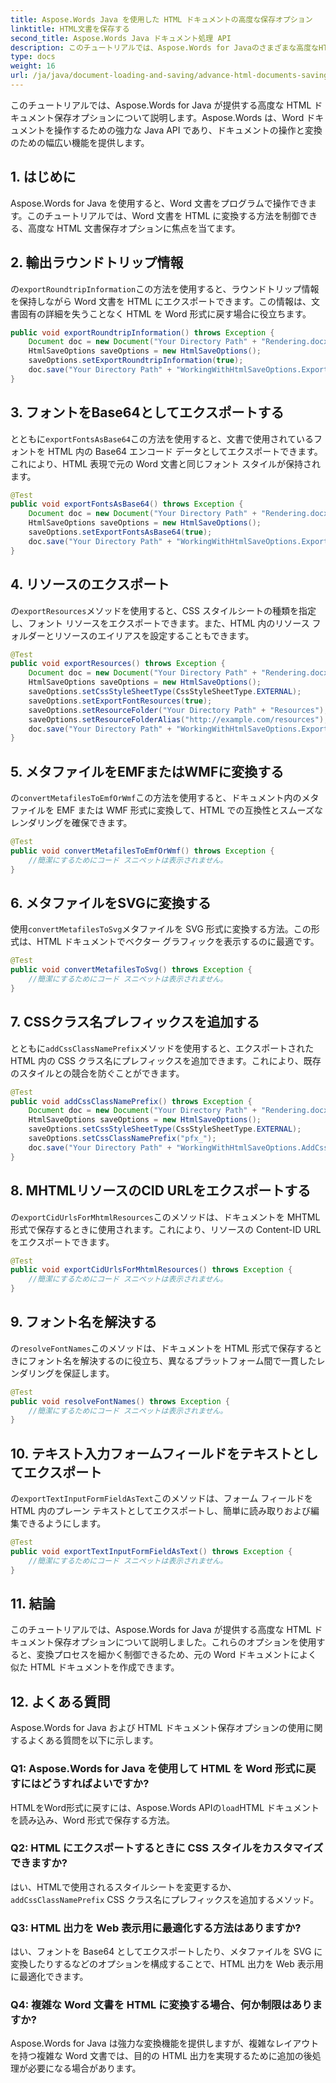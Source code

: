 ```yaml
---
title: Aspose.Words Java を使用した HTML ドキュメントの高度な保存オプション
linktitle: HTML文書を保存する
second_title: Aspose.Words Java ドキュメント処理 API
description: このチュートリアルでは、Aspose.Words for Javaのさまざまな高度なHTMLドキュメント保存オプションについて説明しました。これらのオプションにより、高品質のHTMLを作成できます。
type: docs
weight: 16
url: /ja/java/document-loading-and-saving/advance-html-documents-saving-options/
---
```


このチュートリアルでは、Aspose.Words for Java が提供する高度な HTML ドキュメント保存オプションについて説明します。Aspose.Words は、Word ドキュメントを操作するための強力な Java API であり、ドキュメントの操作と変換のための幅広い機能を提供します。

## 1. はじめに
Aspose.Words for Java を使用すると、Word 文書をプログラムで操作できます。このチュートリアルでは、Word 文書を HTML に変換する方法を制御できる、高度な HTML 文書保存オプションに焦点を当てます。

## 2. 輸出ラウンドトリップ情報
の`exportRoundtripInformation`この方法を使用すると、ラウンドトリップ情報を保持しながら Word 文書を HTML にエクスポートできます。この情報は、文書固有の詳細を失うことなく HTML を Word 形式に戻す場合に役立ちます。

```java
public void exportRoundtripInformation() throws Exception {
    Document doc = new Document("Your Directory Path" + "Rendering.docx");
    HtmlSaveOptions saveOptions = new HtmlSaveOptions();
    saveOptions.setExportRoundtripInformation(true);
    doc.save("Your Directory Path" + "WorkingWithHtmlSaveOptions.ExportRoundtripInformation.html", saveOptions);
}
```

## 3. フォントをBase64としてエクスポートする
とともに`exportFontsAsBase64`この方法を使用すると、文書で使用されているフォントを HTML 内の Base64 エンコード データとしてエクスポートできます。これにより、HTML 表現で元の Word 文書と同じフォント スタイルが保持されます。

```java
@Test
public void exportFontsAsBase64() throws Exception {
    Document doc = new Document("Your Directory Path" + "Rendering.docx");
    HtmlSaveOptions saveOptions = new HtmlSaveOptions();
    saveOptions.setExportFontsAsBase64(true);
    doc.save("Your Directory Path" + "WorkingWithHtmlSaveOptions.ExportFontsAsBase64.html", saveOptions);
}
```

## 4. リソースのエクスポート
の`exportResources`メソッドを使用すると、CSS スタイルシートの種類を指定し、フォント リソースをエクスポートできます。また、HTML 内のリソース フォルダーとリソースのエイリアスを設定することもできます。

```java
@Test
public void exportResources() throws Exception {
    Document doc = new Document("Your Directory Path" + "Rendering.docx");
    HtmlSaveOptions saveOptions = new HtmlSaveOptions();
    saveOptions.setCssStyleSheetType(CssStyleSheetType.EXTERNAL);
    saveOptions.setExportFontResources(true);
    saveOptions.setResourceFolder("Your Directory Path" + "Resources");
    saveOptions.setResourceFolderAlias("http://example.com/resources");
    doc.save("Your Directory Path" + "WorkingWithHtmlSaveOptions.ExportResources.html", saveOptions);
}
```

## 5. メタファイルをEMFまたはWMFに変換する
の`convertMetafilesToEmfOrWmf`この方法を使用すると、ドキュメント内のメタファイルを EMF または WMF 形式に変換して、HTML での互換性とスムーズなレンダリングを確保できます。

```java
@Test
public void convertMetafilesToEmfOrWmf() throws Exception {
    //簡潔にするためにコード スニペットは表示されません。
}
```

## 6. メタファイルをSVGに変換する
使用`convertMetafilesToSvg`メタファイルを SVG 形式に変換する方法。この形式は、HTML ドキュメントでベクター グラフィックを表示するのに最適です。

```java
@Test
public void convertMetafilesToSvg() throws Exception {
    //簡潔にするためにコード スニペットは表示されません。
}
```

## 7. CSSクラス名プレフィックスを追加する
とともに`addCssClassNamePrefix`メソッドを使用すると、エクスポートされた HTML 内の CSS クラス名にプレフィックスを追加できます。これにより、既存のスタイルとの競合を防ぐことができます。

```java
@Test
public void addCssClassNamePrefix() throws Exception {
    Document doc = new Document("Your Directory Path" + "Rendering.docx");
    HtmlSaveOptions saveOptions = new HtmlSaveOptions();
    saveOptions.setCssStyleSheetType(CssStyleSheetType.EXTERNAL);
    saveOptions.setCssClassNamePrefix("pfx_");
    doc.save("Your Directory Path" + "WorkingWithHtmlSaveOptions.AddCssClassNamePrefix.html", saveOptions);
}
```

## 8. MHTMLリソースのCID URLをエクスポートする
の`exportCidUrlsForMhtmlResources`このメソッドは、ドキュメントを MHTML 形式で保存するときに使用されます。これにより、リソースの Content-ID URL をエクスポートできます。

```java
@Test
public void exportCidUrlsForMhtmlResources() throws Exception {
    //簡潔にするためにコード スニペットは表示されません。
}
```

## 9. フォント名を解決する
の`resolveFontNames`このメソッドは、ドキュメントを HTML 形式で保存するときにフォント名を解決するのに役立ち、異なるプラットフォーム間で一貫したレンダリングを保証します。

```java
@Test
public void resolveFontNames() throws Exception {
    //簡潔にするためにコード スニペットは表示されません。
}
```

## 10. テキスト入力フォームフィールドをテキストとしてエクスポート
の`exportTextInputFormFieldAsText`このメソッドは、フォーム フィールドを HTML 内のプレーン テキストとしてエクスポートし、簡単に読み取りおよび編集できるようにします。

```java
@Test
public void exportTextInputFormFieldAsText() throws Exception {
    //簡潔にするためにコード スニペットは表示されません。
}
```

## 11. 結論
このチュートリアルでは、Aspose.Words for Java が提供する高度な HTML ドキュメント保存オプションについて説明しました。これらのオプションを使用すると、変換プロセスを細かく制御できるため、元の Word ドキュメントによく似た HTML ドキュメントを作成できます。

## 12. よくある質問
Aspose.Words for Java および HTML ドキュメント保存オプションの使用に関するよくある質問を以下に示します。

### Q1: Aspose.Words for Java を使用して HTML を Word 形式に戻すにはどうすればよいですか?
 HTMLをWord形式に戻すには、Aspose.Words APIの`load`HTML ドキュメントを読み込み、Word 形式で保存する方法。

### Q2: HTML にエクスポートするときに CSS スタイルをカスタマイズできますか?
はい、HTMLで使用されるスタイルシートを変更するか、`addCssClassNamePrefix` CSS クラス名にプレフィックスを追加するメソッド。

### Q3: HTML 出力を Web 表示用に最適化する方法はありますか?
はい、フォントを Base64 としてエクスポートしたり、メタファイルを SVG に変換したりするなどのオプションを構成することで、HTML 出力を Web 表示用に最適化できます。

### Q4: 複雑な Word 文書を HTML に変換する場合、何か制限はありますか?
Aspose.Words for Java は強力な変換機能を提供しますが、複雑なレイアウトを持つ複雑な Word 文書では、目的の HTML 出力を実現するために追加の後処理が必要になる場合があります。
